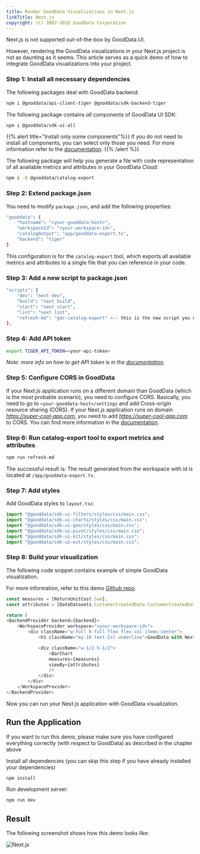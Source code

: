 ```yaml
---
title: Render GoodData Visualizations in Next.js
linkTitle: Next.js
copyright: (C) 2007-2018 GoodData Corporation
---
```


Next.js is not supported out-of-the-box by GoodData.UI.

However, rendering the GoodData visualizations in your Next.js project is not as daunting as it seems. This article serves as a quick demo of how to integrate GoodData visualizations into your project.
### Step 1: Install all necessary dependencies

The following packages deal with GoodData backend:

```bash
npm i @gooddata/api-client-tiger @gooddata/sdk-backend-tiger
```

The following package contains *all* components of GoodData UI SDK:

```bash
npm i @gooddata/sdk-ui-all
```

{{% alert title="Install only some components"%}}
If you do not need to install all components, you can select only those you need. For more information refer to the [documentation](../../../learn/integrate_and_authenticate/cn_and_cloud_integration/#IntegrateCNandCloudintoanExistingApplication-Step1Installthenecessarydependencies).
{{% /alert %}}

The following package will help you generate a file with code representation of all available metrics and attributes in your GoodData Cloud:

```bash
npm i -D @gooddata/catalog-export
```

### Step 2: Extend package.json

You need to modify `package.json`, and add the following properties:

```bash
"gooddata": {
    "hostname": "<your-gooddata-host>",
    "workspaceId": "<your-workspace-id>",
    "catalogOutput": "app/gooddata-export.ts",
    "backend": "tiger"
}
```

This configuration is for the `catalog-export` tool, which exports all available metrics and attributes to a single file that you can reference in your code.

### Step 3: Add a new script to package.json

```bash
"scripts": {
    "dev": "next dev",
    "build": "next build",
    "start": "next start",
    "lint": "next lint",
    "refresh-md": "gdc-catalog-export" <-- this is the new script you need to add!
},
```

### Step 4: Add API token

```bash
export TIGER_API_TOKEN=<your-api-token>
```

*Note: more info on how to get API token is in the [documentation](https://www.gooddata.com/developers/cloud-native/doc/cloud/getting-started/create-api-token/).*

### Step 5: Configure CORS in GoodData

If your Next.js application runs on a different domain than GoodData (which is the most probable scenario), you need to configure CORS. Basically, you need to go to `<your-gooddata-host>/settings` and add Cross-origin resource sharing (CORS). If your Next.js application runs on domain *https://super-cool-app.com*, you need to add *https://super-cool-app.com* to CORS. You can find more information in the [documentation](https://www.gooddata.com/developers/cloud-native/doc/cloud/manage-organization/set-up-cors-for-organization/).

### Step 6: Run catalog-export tool to export metrics and attributes

```bash
npm run refresh-md
```

The successful result is:
The result generated from the workspace with id   is located at  `/app/gooddata-export.ts`.

### Step 7: Add styles

Add GoodData styles to `layout.tsx`:

```javascript
import "@gooddata/sdk-ui-filters/styles/css/main.css";
import "@gooddata/sdk-ui-charts/styles/css/main.css";
import "@gooddata/sdk-ui-geo/styles/css/main.css";
import "@gooddata/sdk-ui-pivot/styles/css/main.css";
import "@gooddata/sdk-ui-kit/styles/css/main.css";
import "@gooddata/sdk-ui-ext/styles/css/main.css";
```

### Step 8: Build your visualization

The following code snippet contains example of simple GoodData visualization.

For more information, refer to this demo [Github repo](https://github.com/patrikbraborec/gooddata-nextjs).

```javascript
const measures = [ReturnUnitCost.Sum];
const attributes = [DateDatasets.CustomerCreatedDate.CustomerCreatedDateQuarterOfYear.Default];

return (
<BackendProvider backend={backend}>
    <WorkspaceProvider workspace="<your-workspace-id>">
        <div className="w-full h-full flex flex-col items-center">
            <h1 className="my-10 text-2xl underline">GoodData with Next.js</h1>

            <div className="w-1/2 h-1/2">
                <BarChart
                measures={measures}
                viewBy={attributes}
                />
            </div>
        </div>
    </WorkspaceProvider>
</BackendProvider>
```

Now you can run your Next.js application with GoodData visualization.

## Run the Application

If you want to run this demo, please make sure you have configured everything correctly (with respect to GoodData) as described in the chapter above

Install all dependencies (you can skip this step if you have already installed your dependencies)

```bash
npm install
```

Run development server:

```bash
npm run dev
```

## Result

The following screenshot shows how this demo looks like:

![Next.js](/gd-ui/nextjs_intro.png)